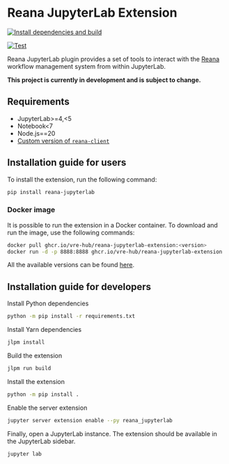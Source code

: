 # Reana JupyterLab Extension
[![Install dependencies and build](https://github.com/vre-hub/reana-jupyterlab-extension/actions/workflows/build-and-publish.yml/badge.svg)](https://github.com/vre-hub/reana-jupyterlab-extension/actions/workflows/build-and-publish.yml/badge.svg)

[![Test](https://github.com/vre-hub/reana-jupyterlab-extension/actions/workflows/test.yml/badge.svg)](https://github.com/vre-hub/reana-jupyterlab-extension/actions/workflows/test.yml/badge.svg)

Reana JupyterLab plugin provides a set of tools to interact with the [Reana](https://reanahub.io/) workflow management system from within JupyterLab. 

**This project is currently in development and is subject to change.**

## Requirements
- JupyterLab>=4,<5
- Notebook<7
- Node.js==20
- [Custom version of `reana-client`](https://github.com/mdonadoni/reana-client/tree/vre-summer-24)

## Installation guide for users
To install the extension, run the following command:
```bash
pip install reana-jupyterlab
```

### Docker image
It is possible to run the extension in a Docker container. To download and run the image, use the following commands:
```bash
docker pull ghcr.io/vre-hub/reana-jupyterlab-extension:<version>
docker run -d -p 8888:8888 ghcr.io/vre-hub/reana-jupyterlab-extension
```

All the available versions can be found [here](https://github.com/vre-hub/reana-jupyterlab-extension/pkgs/container/reana-jupyterlab-extension).
## Installation guide for developers
Install Python dependencies
```bash
python -m pip install -r requirements.txt
```

Install Yarn dependencies
```bash
jlpm install
```

Build the extension
```bash
jlpm run build
```

Install the extension
```bash
python -m pip install .
```

Enable the server extension
```bash
jupyter server extension enable --py reana_jupyterlab
```

Finally, open a JupyterLab instance. The extension should be available in the JupyterLab sidebar.
```bash
jupyter lab
```